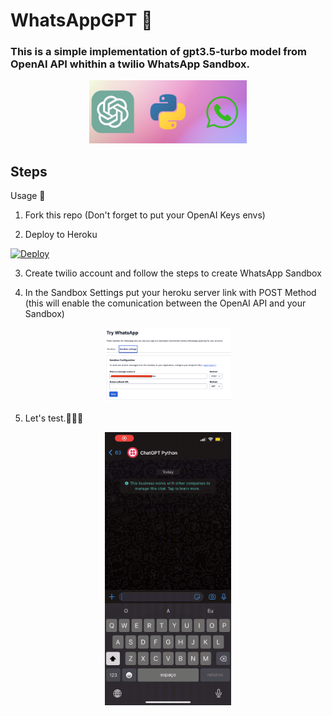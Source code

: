 # WhatsAppGPT 💬

### This is a simple implementation of gpt3.5-turbo model from OpenAI API whithin a twilio WhatsApp Sandbox.

<div align="center">
<p>
    <a href="https://josebenitez.tech" target="_blank">
      <img width="50%" src="assets/banner.png"></a>
</p>
</div>

## Steps 

Usage :nut_and_bolt:

1. Fork this repo (Don't forget to put your OpenAI Keys envs)

2. Deploy to Heroku 

[![Deploy](https://www.herokucdn.com/deploy/button.svg)](https://heroku.com/deploy)

3. Create twilio account and follow the steps to create WhatsApp Sandbox

4. In the Sandbox Settings put your heroku server link with POST Method (this will enable the comunication between the OpenAI API and your Sandbox)

<div align="center">
<p>
    <a href="https://josebenitez.tech" target="_blank">
      <img width="40%" src="assets/sandbox_settings.png"></a>
</p>
</div>

5. Let's test.🧑🏽‍💻

<div align="center">
<p>
    <a href="https://josebenitez.tech" target="_blank">
      <img width="40%" src="assets/demo.gif"></a>
</p>
</div>
